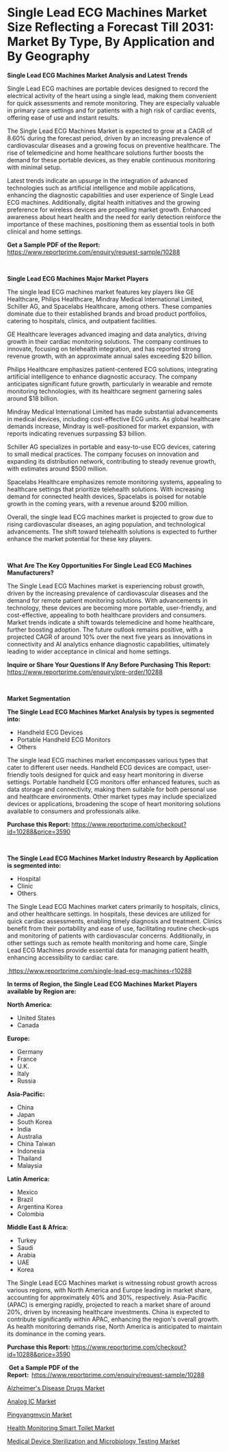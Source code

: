 <p><h1>Single Lead ECG Machines Market Size Reflecting a Forecast Till 2031: Market By Type, By Application and By Geography</h1></p><p><strong>Single Lead ECG Machines Market Analysis and Latest Trends</strong></p>
<p><p>Single Lead ECG machines are portable devices designed to record the electrical activity of the heart using a single lead, making them convenient for quick assessments and remote monitoring. They are especially valuable in primary care settings and for patients with a high risk of cardiac events, offering ease of use and instant results.</p><p>The Single Lead ECG Machines Market is expected to grow at a CAGR of 8.60% during the forecast period, driven by an increasing prevalence of cardiovascular diseases and a growing focus on preventive healthcare. The rise of telemedicine and home healthcare solutions further boosts the demand for these portable devices, as they enable continuous monitoring with minimal setup.</p><p>Latest trends indicate an upsurge in the integration of advanced technologies such as artificial intelligence and mobile applications, enhancing the diagnostic capabilities and user experience of Single Lead ECG machines. Additionally, digital health initiatives and the growing preference for wireless devices are propelling market growth. Enhanced awareness about heart health and the need for early detection reinforce the importance of these machines, positioning them as essential tools in both clinical and home settings.</p></p>
<p><strong>Get a Sample PDF of the Report:&nbsp;</strong> <a href="https://www.reportprime.com/enquiry/request-sample/10288">https://www.reportprime.com/enquiry/request-sample/10288</a></p>
<p>&nbsp;</p>
<p><strong>Single Lead ECG Machines Major Market Players</strong></p>
<p><p>The single lead ECG machines market features key players like GE Healthcare, Philips Healthcare, Mindray Medical International Limited, Schiller AG, and Spacelabs Healthcare, among others. These companies dominate due to their established brands and broad product portfolios, catering to hospitals, clinics, and outpatient facilities.</p><p>GE Healthcare leverages advanced imaging and data analytics, driving growth in their cardiac monitoring solutions. The company continues to innovate, focusing on telehealth integration, and has reported strong revenue growth, with an approximate annual sales exceeding $20 billion.</p><p>Philips Healthcare emphasizes patient-centered ECG solutions, integrating artificial intelligence to enhance diagnostic accuracy. The company anticipates significant future growth, particularly in wearable and remote monitoring technologies, with its healthcare segment garnering sales around $18 billion.</p><p>Mindray Medical International Limited has made substantial advancements in medical devices, including cost-effective ECG units. As global healthcare demands increase, Mindray is well-positioned for market expansion, with reports indicating revenues surpassing $3 billion.</p><p>Schiller AG specializes in portable and easy-to-use ECG devices, catering to small medical practices. The company focuses on innovation and expanding its distribution network, contributing to steady revenue growth, with estimates around $500 million.</p><p>Spacelabs Healthcare emphasizes remote monitoring systems, appealing to healthcare settings that prioritize telehealth solutions. With increasing demand for connected health devices, Spacelabs is poised for notable growth in the coming years, with a revenue around $200 million.</p><p>Overall, the single lead ECG machines market is projected to grow due to rising cardiovascular diseases, an aging population, and technological advancements. The shift toward telehealth solutions is expected to further enhance the market potential for these key players.</p></p>
<p>&nbsp;</p>
<p><strong>What Are The Key Opportunities For Single Lead ECG Machines Manufacturers?</strong></p>
<p><p>The Single Lead ECG Machines market is experiencing robust growth, driven by the increasing prevalence of cardiovascular diseases and the demand for remote patient monitoring solutions. With advancements in technology, these devices are becoming more portable, user-friendly, and cost-effective, appealing to both healthcare providers and consumers. Market trends indicate a shift towards telemedicine and home healthcare, further boosting adoption. The future outlook remains positive, with a projected CAGR of around 10% over the next five years as innovations in connectivity and AI analytics enhance diagnostic capabilities, ultimately leading to wider acceptance in clinical and home settings.</p></p>
<p><strong>Inquire or Share Your Questions If Any Before Purchasing This Report:</strong> <a href="https://www.reportprime.com/enquiry/pre-order/10288">https://www.reportprime.com/enquiry/pre-order/10288</a></p>
<p>&nbsp;</p>
<p><strong>Market Segmentation</strong></p>
<p><strong>The Single Lead ECG Machines Market Analysis by types is segmented into:</strong></p>
<p><ul><li>Handheld ECG Devices</li><li>Portable Handheld ECG Monitors</li><li>Others</li></ul></p>
<p><p>The single lead ECG machines market encompasses various types that cater to different user needs. Handheld ECG devices are compact, user-friendly tools designed for quick and easy heart monitoring in diverse settings. Portable handheld ECG monitors offer enhanced features, such as data storage and connectivity, making them suitable for both personal use and healthcare environments. Other market types may include specialized devices or applications, broadening the scope of heart monitoring solutions available to consumers and professionals alike.</p></p>
<p><strong>Purchase this Report:&nbsp;</strong><a href="https://www.reportprime.com/checkout?id=10288&price=3590">https://www.reportprime.com/checkout?id=10288&price=3590</a></p>
<p>&nbsp;</p>
<p><strong>The Single Lead ECG Machines Market Industry Research by Application is segmented into:</strong></p>
<p><ul><li>Hospital</li><li>Clinic</li><li>Others</li></ul></p>
<p><p>The Single Lead ECG Machines market caters primarily to hospitals, clinics, and other healthcare settings. In hospitals, these devices are utilized for quick cardiac assessments, enabling timely diagnosis and treatment. Clinics benefit from their portability and ease of use, facilitating routine check-ups and monitoring of patients with cardiovascular concerns. Additionally, in other settings such as remote health monitoring and home care, Single Lead ECG Machines provide essential data for managing patient health, enhancing accessibility to cardiac care.</p></p>
<p><a href="https://www.reportprime.com/single-lead-ecg-machines-r10288">&nbsp;https://www.reportprime.com/single-lead-ecg-machines-r10288</a></p>
<p><strong>In terms of Region, the Single Lead ECG Machines Market Players available by Region are:</strong></p>
<p>
    <p> <strong> North America: </strong>
        <ul>
            <li>United States</li>
            <li>Canada</li>
        </ul>
        </p> 
    <p> <strong> Europe: </strong>
        <ul>
            <li>Germany</li>
            <li>France</li>
            <li>U.K.</li>
            <li>Italy</li>
            <li>Russia</li>
        </ul>
        </p> 
    <p> <strong> Asia-Pacific: </strong>
        <ul>
            <li>China</li>
            <li>Japan</li>
            <li>South Korea</li>
            <li>India</li>
            <li>Australia</li>
            <li>China Taiwan</li>
            <li>Indonesia</li>
            <li>Thailand</li>
            <li>Malaysia</li>
        </ul>
        </p> 
    <p> <strong> Latin America: </strong>
        <ul>
            <li>Mexico</li>
            <li>Brazil</li>
            <li>Argentina Korea</li>
            <li>Colombia</li>
        </ul>
        </p> 
    <p> <strong> Middle East & Africa: </strong>
        <ul>
            <li>Turkey</li>
            <li>Saudi</li>
            <li>Arabia</li>
            <li>UAE</li>
            <li>Korea</li>
        </ul>
    </p>
    </p>
<p><p>The Single Lead ECG Machines market is witnessing robust growth across various regions, with North America and Europe leading in market share, accounting for approximately 40% and 30%, respectively. Asia-Pacific (APAC) is emerging rapidly, projected to reach a market share of around 20%, driven by increasing healthcare investments. China is expected to contribute significantly within APAC, enhancing the region's overall growth. As health monitoring demands rise, North America is anticipated to maintain its dominance in the coming years.</p></p>
<p><strong>Purchase this Report: </strong><a href="https://www.reportprime.com/checkout?id=10288&price=3590">https://www.reportprime.com/checkout?id=10288&price=3590</a></p>
<p>&nbsp;<strong>Get a Sample PDF of the Report:&nbsp;&nbsp;</strong><a href="https://www.reportprime.com/enquiry/request-sample/10288">https://www.reportprime.com/enquiry/request-sample/10288</a></p>
<p><strong></strong></p>
<p><p><a href="https://issuu.com/reportprime-2/docs/alzheimers-disease-drugs-market-siz_3c9359f07975dd">Alzheimer's Disease Drugs Market</a></p><p><a href="https://www.linkedin.com/pulse/analog-ic-market-forecasts-trends-impact-analysis-2024-zg4je?trackingId=GWJNb5YBTs6tJGu0ZsJr2w%3D%3D">Analog IC Market</a></p><p><a href="https://issuu.com/reportprime-2/docs/pingyangmycin-market-size-2030.pptx_ecf6f13537e458">Pingyangmycin Market</a></p><p><a href="https://medium.com/@rosebarnett1936/this-report-aims-to-provide-a-comprehensive-presentation-of-the-global-market-for-health-monitoring-ff8d8fda82be">Health Monitoring Smart Toilet Market</a></p><p><a href="https://medium.com/@rosebarnett1936/the-global-medical-device-sterilization-and-microbiology-testing-market-is-a-dynamic-and-growing-763587d6205a">Medical Device Sterilization and Microbiology Testing Market</a></p></p>